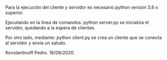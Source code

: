 Para la ejecución del cliente y servidor es necesario python versión 3.8 o superior.

Ejecutando en la línea de comandos:
   python server.py 
se inicializa el servidor, quedando a la espera de clientes.

Por otro lado, mediante:
	python client.py
se crea un cliente que se conecta al servidor y envía un saludo.




Konstantinoff Pedro. 18/08/2020.